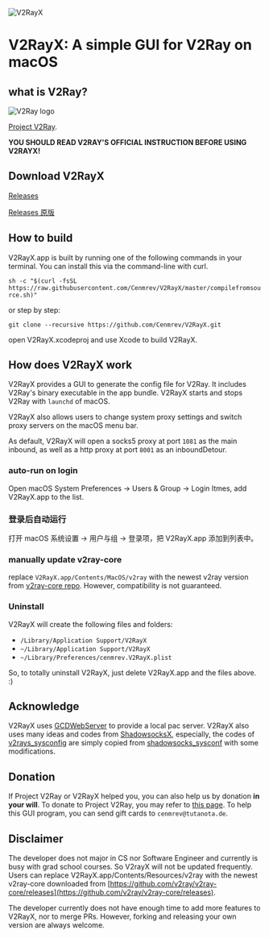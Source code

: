 ![V2RayX](https://raw.githubusercontent.com/Cenmrev/V2RayX/master/V2RayX/Assets.xcassets/AppIcon.appiconset/vx128.png)

# V2RayX: A simple GUI for V2Ray on macOS
## what is V2Ray?
![V2Ray logo](https://raw.githubusercontent.com/v2ray/manual/master/resources/favicon-152.png)

[Project V2Ray](http://www.v2ray.com).

__YOU SHOULD READ V2RAY'S OFFICIAL INSTRUCTION BEFORE USING V2RAYX!__

## Download V2RayX
[Releases](https://github.com/fun90/V2RayX/releases)

[Releases 原版](https://github.com/Cenmrev/V2RayX/releases)

## How to build
V2RayX.app is built by running one of the following commands in your terminal. You can install this via the command-line with curl.

`sh -c "$(curl -fsSL https://raw.githubusercontent.com/Cenmrev/V2RayX/master/compilefromsource.sh)"`

or step by step:

`git clone --recursive https://github.com/Cenmrev/V2RayX.git`

open V2RayX.xcodeproj and use Xcode to build V2RayX.

## How does V2RayX work
V2RayX provides a GUI to generate the config file for V2Ray. It includes V2Ray's binary executable in the app bundle. V2RayX starts and stops V2Ray with `launchd` of macOS.

V2RayX also allows users to change system proxy settings and switch proxy servers on the macOS menu bar.

As default, V2RayX will open a socks5 proxy at port `1081` as the main inbound, as well as a http proxy at port `8001` as an inboundDetour.

### auto-run on login
Open macOS System Preferences -> Users & Group -> Login Itmes, add V2RayX.app to
the list.

### 登录后自动运行
打开 macOS 系统设置 -> 用户与组 -> 登录项，把 V2RayX.app 添加到列表中。


### manually update v2ray-core
replace `V2RayX.app/Contents/MacOS/v2ray` with the newest v2ray 
version from [v2ray-core 
repo](https://github.com/v2ray/v2ray-core/releases). However, compatibility is not guaranteed.

### Uninstall
V2RayX will create the following files and folders:

* `/Library/Application Support/V2RayX`
* `~/Library/Application Support/V2RayX`
* `~/Library/Preferences/cenmrev.V2RayX.plist`

So, to totally uninstall V2RayX, just delete V2RayX.app and the files above. :)

## Acknowledge

V2RayX uses [GCDWebServer](https://github.com/swisspol/GCDWebServer) to provide a local pac server. V2RayX also uses many ideas and codes from [ShadowsocksX](https://github.com/shadowsocks/shadowsocks-iOS/tree/master), especially, the codes of [v2rays_sysconfig](https://github.com/Cenmrev/V2RayX/blob/master/v2rayx_sysconf/main.m) are simply copied from [shadowsocks_sysconf](https://github.com/shadowsocks/shadowsocks-iOS/blob/master/shadowsocks_sysconf/main.m) with some modifications.

## Donation

If Project V2Ray or V2RayX helped you, you can also help us by donation __in your will__. To donate to Project V2Ray, you may refer to [this page](https://www.v2ray.com/chapter_00/02_donate.html). To help this GUI program, you can send gift cards to `cenmrev@tutanota.de`.

## Disclaimer

The developer does not major in CS nor Software Engineer and currently is busy with grad school courses. So V2rayX will not be updated frequently. Users can replace V2RayX.app/Contents/Resources/v2ray with the newest v2ray-core downloaded from [https://github.com/v2ray/v2ray-core/releases](https://github.com/v2ray/v2ray-core/releases).

The developer currently does not have enough time to add more features to V2RayX, nor to merge PRs. However, forking and releasing your own version are always welcome.
